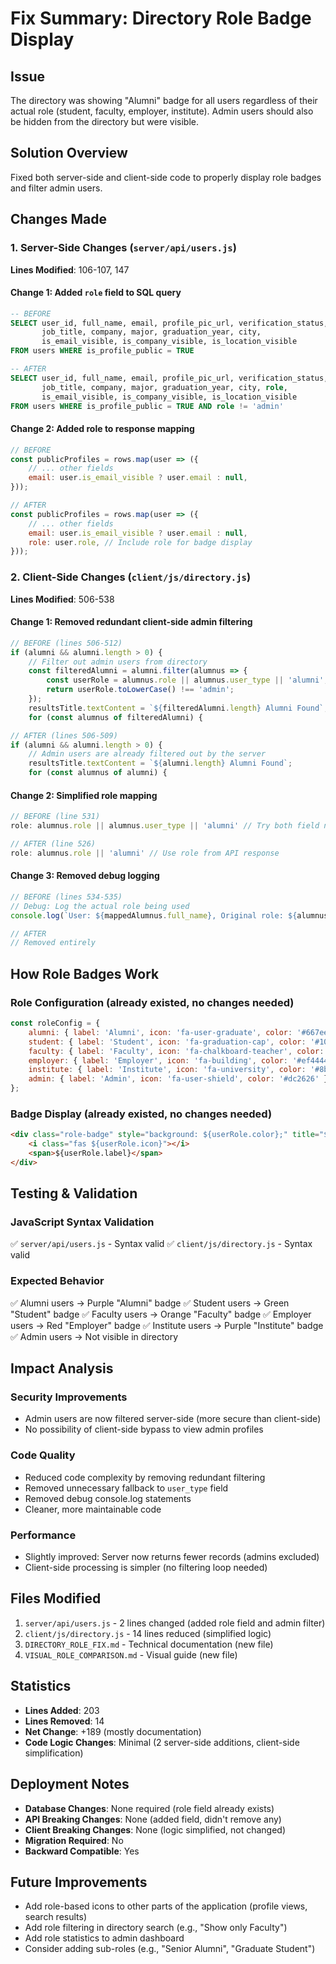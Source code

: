 # Fix Summary: Directory Role Badge Display

## Issue
The directory was showing "Alumni" badge for all users regardless of their actual role (student, faculty, employer, institute). Admin users should also be hidden from the directory but were visible.

## Solution Overview
Fixed both server-side and client-side code to properly display role badges and filter admin users.

## Changes Made

### 1. Server-Side Changes (`server/api/users.js`)
**Lines Modified**: 106-107, 147

#### Change 1: Added `role` field to SQL query
```sql
-- BEFORE
SELECT user_id, full_name, email, profile_pic_url, verification_status, 
       job_title, company, major, graduation_year, city, 
       is_email_visible, is_company_visible, is_location_visible 
FROM users WHERE is_profile_public = TRUE

-- AFTER
SELECT user_id, full_name, email, profile_pic_url, verification_status, 
       job_title, company, major, graduation_year, city, role,
       is_email_visible, is_company_visible, is_location_visible 
FROM users WHERE is_profile_public = TRUE AND role != 'admin'
```

#### Change 2: Added role to response mapping
```javascript
// BEFORE
const publicProfiles = rows.map(user => ({
    // ... other fields
    email: user.is_email_visible ? user.email : null,
}));

// AFTER
const publicProfiles = rows.map(user => ({
    // ... other fields
    email: user.is_email_visible ? user.email : null,
    role: user.role, // Include role for badge display
}));
```

### 2. Client-Side Changes (`client/js/directory.js`)
**Lines Modified**: 506-538

#### Change 1: Removed redundant client-side admin filtering
```javascript
// BEFORE (lines 506-512)
if (alumni && alumni.length > 0) {
    // Filter out admin users from directory
    const filteredAlumni = alumni.filter(alumnus => {
        const userRole = alumnus.role || alumnus.user_type || 'alumni';
        return userRole.toLowerCase() !== 'admin';
    });
    resultsTitle.textContent = `${filteredAlumni.length} Alumni Found`;
    for (const alumnus of filteredAlumni) {

// AFTER (lines 506-509)
if (alumni && alumni.length > 0) {
    // Admin users are already filtered out by the server
    resultsTitle.textContent = `${alumni.length} Alumni Found`;
    for (const alumnus of alumni) {
```

#### Change 2: Simplified role mapping
```javascript
// BEFORE (line 531)
role: alumnus.role || alumnus.user_type || 'alumni' // Try both field names

// AFTER (line 526)
role: alumnus.role || 'alumni' // Use role from API response
```

#### Change 3: Removed debug logging
```javascript
// BEFORE (lines 534-535)
// Debug: Log the actual role being used
console.log(`User: ${mappedAlumnus.full_name}, Original role: ${alumnus.role}, user_type: ${alumnus.user_type}, Mapped role: ${mappedAlumnus.role}`);

// AFTER
// Removed entirely
```

## How Role Badges Work

### Role Configuration (already existed, no changes needed)
```javascript
const roleConfig = {
    alumni: { label: 'Alumni', icon: 'fa-user-graduate', color: '#667eea' },
    student: { label: 'Student', icon: 'fa-graduation-cap', color: '#10b981' },
    faculty: { label: 'Faculty', icon: 'fa-chalkboard-teacher', color: '#f59e0b' },
    employer: { label: 'Employer', icon: 'fa-building', color: '#ef4444' },
    institute: { label: 'Institute', icon: 'fa-university', color: '#8b5cf6' },
    admin: { label: 'Admin', icon: 'fa-user-shield', color: '#dc2626' }
};
```

### Badge Display (already existed, no changes needed)
```html
<div class="role-badge" style="background: ${userRole.color};" title="${userRole.label}">
    <i class="fas ${userRole.icon}"></i>
    <span>${userRole.label}</span>
</div>
```

## Testing & Validation

### JavaScript Syntax Validation
✅ `server/api/users.js` - Syntax valid
✅ `client/js/directory.js` - Syntax valid

### Expected Behavior
✅ Alumni users → Purple "Alumni" badge
✅ Student users → Green "Student" badge
✅ Faculty users → Orange "Faculty" badge
✅ Employer users → Red "Employer" badge
✅ Institute users → Purple "Institute" badge
✅ Admin users → Not visible in directory

## Impact Analysis

### Security Improvements
- Admin users are now filtered server-side (more secure than client-side)
- No possibility of client-side bypass to view admin profiles

### Code Quality
- Reduced code complexity by removing redundant filtering
- Removed unnecessary fallback to `user_type` field
- Removed debug console.log statements
- Cleaner, more maintainable code

### Performance
- Slightly improved: Server now returns fewer records (admins excluded)
- Client-side processing is simpler (no filtering loop needed)

## Files Modified
1. `server/api/users.js` - 2 lines changed (added role field and admin filter)
2. `client/js/directory.js` - 14 lines reduced (simplified logic)
3. `DIRECTORY_ROLE_FIX.md` - Technical documentation (new file)
4. `VISUAL_ROLE_COMPARISON.md` - Visual guide (new file)

## Statistics
- **Lines Added**: 203
- **Lines Removed**: 14
- **Net Change**: +189 (mostly documentation)
- **Code Logic Changes**: Minimal (2 server-side additions, client-side simplification)

## Deployment Notes
- **Database Changes**: None required (role field already exists)
- **API Breaking Changes**: None (added field, didn't remove any)
- **Client Breaking Changes**: None (logic simplified, not changed)
- **Migration Required**: No
- **Backward Compatible**: Yes

## Future Improvements
- Add role-based icons to other parts of the application (profile views, search results)
- Add role filtering in directory search (e.g., "Show only Faculty")
- Add role statistics to admin dashboard
- Consider adding sub-roles (e.g., "Senior Alumni", "Graduate Student")
